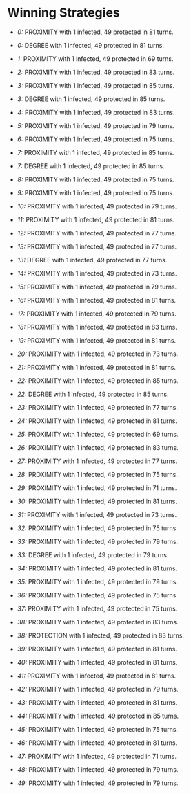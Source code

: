 # Winning Strategies

* _0:_ PROXIMITY with 1 infected, 49 protected in 81 turns.


* _0:_ DEGREE with 1 infected, 49 protected in 81 turns.


* _1:_ PROXIMITY with 1 infected, 49 protected in 69 turns.


* _2:_ PROXIMITY with 1 infected, 49 protected in 83 turns.


* _3:_ PROXIMITY with 1 infected, 49 protected in 85 turns.


* _3:_ DEGREE with 1 infected, 49 protected in 85 turns.


* _4:_ PROXIMITY with 1 infected, 49 protected in 83 turns.


* _5:_ PROXIMITY with 1 infected, 49 protected in 79 turns.


* _6:_ PROXIMITY with 1 infected, 49 protected in 75 turns.


* _7:_ PROXIMITY with 1 infected, 49 protected in 85 turns.


* _7:_ DEGREE with 1 infected, 49 protected in 85 turns.


* _8:_ PROXIMITY with 1 infected, 49 protected in 75 turns.


* _9:_ PROXIMITY with 1 infected, 49 protected in 75 turns.


* _10:_ PROXIMITY with 1 infected, 49 protected in 79 turns.


* _11:_ PROXIMITY with 1 infected, 49 protected in 81 turns.


* _12:_ PROXIMITY with 1 infected, 49 protected in 77 turns.


* _13:_ PROXIMITY with 1 infected, 49 protected in 77 turns.


* _13:_ DEGREE with 1 infected, 49 protected in 77 turns.


* _14:_ PROXIMITY with 1 infected, 49 protected in 73 turns.


* _15:_ PROXIMITY with 1 infected, 49 protected in 79 turns.


* _16:_ PROXIMITY with 1 infected, 49 protected in 81 turns.


* _17:_ PROXIMITY with 1 infected, 49 protected in 79 turns.


* _18:_ PROXIMITY with 1 infected, 49 protected in 83 turns.


* _19:_ PROXIMITY with 1 infected, 49 protected in 81 turns.


* _20:_ PROXIMITY with 1 infected, 49 protected in 73 turns.


* _21:_ PROXIMITY with 1 infected, 49 protected in 81 turns.


* _22:_ PROXIMITY with 1 infected, 49 protected in 85 turns.


* _22:_ DEGREE with 1 infected, 49 protected in 85 turns.


* _23:_ PROXIMITY with 1 infected, 49 protected in 77 turns.


* _24:_ PROXIMITY with 1 infected, 49 protected in 81 turns.


* _25:_ PROXIMITY with 1 infected, 49 protected in 69 turns.


* _26:_ PROXIMITY with 1 infected, 49 protected in 83 turns.


* _27:_ PROXIMITY with 1 infected, 49 protected in 77 turns.


* _28:_ PROXIMITY with 1 infected, 49 protected in 75 turns.


* _29:_ PROXIMITY with 1 infected, 49 protected in 71 turns.


* _30:_ PROXIMITY with 1 infected, 49 protected in 81 turns.


* _31:_ PROXIMITY with 1 infected, 49 protected in 73 turns.


* _32:_ PROXIMITY with 1 infected, 49 protected in 75 turns.


* _33:_ PROXIMITY with 1 infected, 49 protected in 79 turns.


* _33:_ DEGREE with 1 infected, 49 protected in 79 turns.


* _34:_ PROXIMITY with 1 infected, 49 protected in 81 turns.


* _35:_ PROXIMITY with 1 infected, 49 protected in 79 turns.


* _36:_ PROXIMITY with 1 infected, 49 protected in 75 turns.


* _37:_ PROXIMITY with 1 infected, 49 protected in 75 turns.


* _38:_ PROXIMITY with 1 infected, 49 protected in 83 turns.


* _38:_ PROTECTION with 1 infected, 49 protected in 83 turns.


* _39:_ PROXIMITY with 1 infected, 49 protected in 81 turns.


* _40:_ PROXIMITY with 1 infected, 49 protected in 81 turns.


* _41:_ PROXIMITY with 1 infected, 49 protected in 81 turns.


* _42:_ PROXIMITY with 1 infected, 49 protected in 79 turns.


* _43:_ PROXIMITY with 1 infected, 49 protected in 81 turns.


* _44:_ PROXIMITY with 1 infected, 49 protected in 85 turns.


* _45:_ PROXIMITY with 1 infected, 49 protected in 75 turns.


* _46:_ PROXIMITY with 1 infected, 49 protected in 81 turns.


* _47:_ PROXIMITY with 1 infected, 49 protected in 71 turns.


* _48:_ PROXIMITY with 1 infected, 49 protected in 79 turns.


* _49:_ PROXIMITY with 1 infected, 49 protected in 79 turns.


